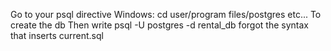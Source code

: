 Go to your psql directive 
Windows: cd user/program files/postgres etc... 
To create the db
Then write psql -U postgres -d rental_db forgot the syntax that inserts current.sql
